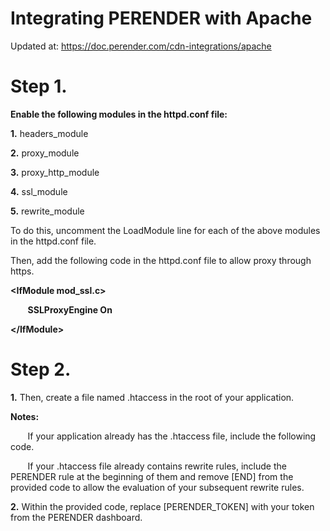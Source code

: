 # Integrating PERENDER with Apache
Updated at: https://doc.perender.com/cdn-integrations/apache

# Step 1.

<b>Enable the following modules in the httpd.conf file:</b>

<b>1.</b> headers_module

<b>2.</b> proxy_module

<b>3.</b> proxy_http_module

<b>4.</b> ssl_module

<b>5.</b> rewrite_module

To do this, uncomment the LoadModule line for each of the above modules in the httpd.conf file.

Then, add the following code in the httpd.conf file to allow proxy through https.

<b>&lt;IfModule mod_ssl.c&gt;</b>
  
&nbsp;&nbsp;&nbsp;&nbsp;&nbsp;&nbsp; <b>SSLProxyEngine On</b>
  
<b>&lt;/IfModule&gt;</b>

# Step 2.

<b>1.</b> Then, create a file named .htaccess in the root of your application.

<b>Notes:</b>

&nbsp;&nbsp;&nbsp;&nbsp;&nbsp;&nbsp; If your application already has the .htaccess file, include the following code.

&nbsp;&nbsp;&nbsp;&nbsp;&nbsp;&nbsp; If your .htaccess file already contains rewrite rules, include the PERENDER rule at the beginning of them and remove [END] from the provided code to allow the evaluation of your subsequent rewrite rules.

<b>2.</b> Within the provided code, replace [PERENDER_TOKEN] with your token from the PERENDER dashboard.

